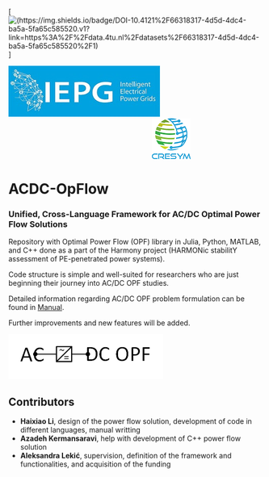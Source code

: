 [![(https://img.shields.io/badge/DOI-10.4121%2F66318317-4d5d-4dc4-ba5a-5fa65c585520.v1?link=https%3A%2F%2Fdata.4tu.nl%2Fdatasets%2F66318317-4d5d-4dc4-ba5a-5fa65c585520%2F1)](http://dx.doi.org/10.4121/66318317-4d5d-4dc4-ba5a-5fa65c585520.v1)]

![alt text](IEPG_logo.jpg?raw=true) $~~~~~~~~~~~~~~~~~~~~~~~~~~~~~~~~~~~~~~~~~~~~~~~~~~~~~~~~~~~~~~~~~~~~~~~$  ![alt text](cresym.png?raw=true)        

# ACDC-OpFlow  
###  Unified, Cross-Language Framework for AC/DC Optimal Power Flow Solutions
Repository with Optimal Power Flow (OPF) library in Julia, Python, MATLAB, and C++ done as a part of the Harmony project (HARMONic stabilitY assessment of PE-penetrated power systems).

Code structure is simple and well-suited for researchers who are just beginning their journey into AC/DC OPF studies.

Detailed information regarding AC/DC OPF problem formulation can be found in [Manual](Manual_v0.1.2.pdf).

Further improvements and new features will be added.

![alt text](ACDC_OPF.png?raw=true)

## Contributors
- **Haixiao Li**, design of the power flow solution, development of code in different languages, manual writting
- **Azadeh Kermansaravi**, help with development of C++ power flow solution
- **Aleksandra Lekić**, supervision, definition of the framework and functionalities, and acquisition of the funding
